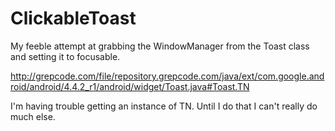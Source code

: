 ClickableToast
==============

My feeble attempt at grabbing the WindowManager from the Toast class and setting it to focusable.  

http://grepcode.com/file/repository.grepcode.com/java/ext/com.google.android/android/4.4.2_r1/android/widget/Toast.java#Toast.TN

I'm having trouble getting an instance of TN.  Until I do that I can't really do much else. 
